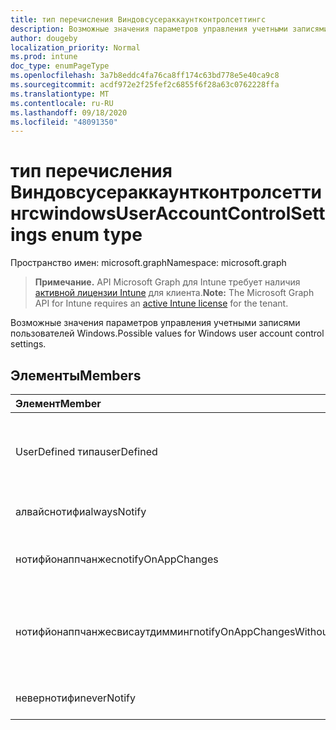 ```yaml
---
title: тип перечисления Виндовсусераккаунтконтролсеттингс
description: Возможные значения параметров управления учетными записями пользователей Windows.
author: dougeby
localization_priority: Normal
ms.prod: intune
doc_type: enumPageType
ms.openlocfilehash: 3a7b8eddc4fa76ca8ff174c63bd778e5e40ca9c8
ms.sourcegitcommit: acdf972e2f25fef2c6855f6f28a63c0762228ffa
ms.translationtype: MT
ms.contentlocale: ru-RU
ms.lasthandoff: 09/18/2020
ms.locfileid: "48091350"
---
```

# <a name="windowsuseraccountcontrolsettings-enum-type"></a><span data-ttu-id="67df9-103">тип перечисления Виндовсусераккаунтконтролсеттингс</span><span class="sxs-lookup"><span data-stu-id="67df9-103">windowsUserAccountControlSettings enum type</span></span>

<span data-ttu-id="67df9-104">Пространство имен: microsoft.graph</span><span class="sxs-lookup"><span data-stu-id="67df9-104">Namespace: microsoft.graph</span></span>

> <span data-ttu-id="67df9-105">**Примечание.** API Microsoft Graph для Intune требует наличия [активной лицензии Intune](https://go.microsoft.com/fwlink/?linkid=839381) для клиента.</span><span class="sxs-lookup"><span data-stu-id="67df9-105">**Note:** The Microsoft Graph API for Intune requires an [active Intune license](https://go.microsoft.com/fwlink/?linkid=839381) for the tenant.</span></span>

<span data-ttu-id="67df9-106">Возможные значения параметров управления учетными записями пользователей Windows.</span><span class="sxs-lookup"><span data-stu-id="67df9-106">Possible values for Windows user account control settings.</span></span>

## <a name="members"></a><span data-ttu-id="67df9-107">Элементы</span><span class="sxs-lookup"><span data-stu-id="67df9-107">Members</span></span>
|<span data-ttu-id="67df9-108">Элемент</span><span class="sxs-lookup"><span data-stu-id="67df9-108">Member</span></span>|<span data-ttu-id="67df9-109">Значение</span><span class="sxs-lookup"><span data-stu-id="67df9-109">Value</span></span>|<span data-ttu-id="67df9-110">Описание</span><span class="sxs-lookup"><span data-stu-id="67df9-110">Description</span></span>|
|:---|:---|:---|
|<span data-ttu-id="67df9-111">UserDefined типа</span><span class="sxs-lookup"><span data-stu-id="67df9-111">userDefined</span></span>|<span data-ttu-id="67df9-112">нуль</span><span class="sxs-lookup"><span data-stu-id="67df9-112">0</span></span>|<span data-ttu-id="67df9-113">Пользователь определен, значение по умолчанию, без намерения.</span><span class="sxs-lookup"><span data-stu-id="67df9-113">User Defined, default value, no intent.</span></span>|
|<span data-ttu-id="67df9-114">алвайснотифи</span><span class="sxs-lookup"><span data-stu-id="67df9-114">alwaysNotify</span></span>|<span data-ttu-id="67df9-115">1 </span><span class="sxs-lookup"><span data-stu-id="67df9-115">1</span></span>|<span data-ttu-id="67df9-116">Всегда уведомлять.</span><span class="sxs-lookup"><span data-stu-id="67df9-116">Always notify.</span></span>|
|<span data-ttu-id="67df9-117">нотифйонаппчанжес</span><span class="sxs-lookup"><span data-stu-id="67df9-117">notifyOnAppChanges</span></span>|<span data-ttu-id="67df9-118">2 </span><span class="sxs-lookup"><span data-stu-id="67df9-118">2</span></span>|<span data-ttu-id="67df9-119">Уведомление об изменениях приложения.</span><span class="sxs-lookup"><span data-stu-id="67df9-119">Notify on app changes.</span></span>|
|<span data-ttu-id="67df9-120">нотифйонаппчанжесвисаутдимминг</span><span class="sxs-lookup"><span data-stu-id="67df9-120">notifyOnAppChangesWithoutDimming</span></span>|<span data-ttu-id="67df9-121">4</span><span class="sxs-lookup"><span data-stu-id="67df9-121">3</span></span>|<span data-ttu-id="67df9-122">Уведомлять об изменениях приложений без затенения рабочего стола.</span><span class="sxs-lookup"><span data-stu-id="67df9-122">Notify on app changes without dimming desktop.</span></span>|
|<span data-ttu-id="67df9-123">невернотифи</span><span class="sxs-lookup"><span data-stu-id="67df9-123">neverNotify</span></span>|<span data-ttu-id="67df9-124">4 </span><span class="sxs-lookup"><span data-stu-id="67df9-124">4</span></span>|<span data-ttu-id="67df9-125">Никогда не уведомлять.</span><span class="sxs-lookup"><span data-stu-id="67df9-125">Never notify.</span></span>|









